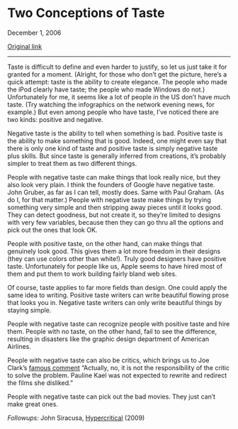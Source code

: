 Two Conceptions of Taste
========================

December 1, 2006

[Original link](http://www.aaronsw.com/weblog/2taste)

* * * * *

Taste is difficult to define and even harder to justify, so let us just
take it for granted for a moment. (Alright, for those who don’t get the
picture, here’s a quick attempt: taste is the ability to create
elegance. The people who made the iPod clearly have taste; the people
who made Windows do not.) Unfortunately for me, it seems like a lot of
people in the US don’t have much taste. (Try watching the infographics
on the network evening news, for example.) But even among people who
have taste, I’ve noticed there are two kinds: positive and negative.

Negative taste is the ability to tell when something is bad. Positive
taste is the ability to make something that is good. Indeed, one might
even say that there is only one kind of taste and positive taste is
simply negative taste plus skills. But since taste is generally inferred
from creations, it’s probably simpler to treat them as two different
things.

People with negative taste can make things that look really nice, but
they also look very plain. I think the founders of Google have negative
taste. John Gruber, as far as I can tell, mostly does. Same with Paul
Graham. (As do I, for that matter.) People with negative taste make
things by trying something very simple and then stripping away pieces
until it looks good. They can detect goodness, but not create it, so
they’re limited to designs with very few variables, because then they
can go thru all the options and pick out the ones that look OK.

People with positive taste, on the other hand, can make things that
genuinely look good. This gives them a lot more freedom in their designs
(they can use colors other than white!). Truly good designers have
positive taste. Unfortunately for people like us, Apple seems to have
hired most of them and put them to work building fairly bland web sites.

Of course, taste applies to far more fields than design. One could apply
the same idea to writing. Positive taste writers can write beautiful
flowing prose that looks you in. Negative taste writers can only write
beautiful things by staying simple.

People with negative taste can recognize people with positive taste and
hire them. People with no taste, on the other hand, fail to see the
difference, resulting in disasters like the graphic design department of
American Airlines.

People with negative taste can also be critics, which brings us to Joe
Clark’s [famous
comment](http://lists.w3.org/Archives/Public/w3c-wai-ig/2004JulSep/0237.html)
“Actually, no, it is not the responsibility of the critic to solve the
problem. Pauline Kael was not expected to rewrite and redirect the films
she disliked.”

People with negative taste can pick out the bad movies. They just can’t
make great ones.

*Followups:* John Siracusa,
[Hypercritical](http://arstechnica.com/staff/fatbits/2009/05/hypercritical.ars)
(2009)
